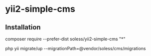 # yii2-simple-cms

## Installation

composer require --prefer-dist soless/yii2-simple-cms "*"

php yii migrate/up --migrationPath=@vendor/soless/cms/migrations
